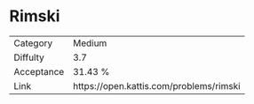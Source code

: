 # Rimski

<table>
    <tr>
        <td>Category</td>
        <td>Medium</td>
    </tr>
    <tr>
        <td>Diffulty</td>
        <td>3.7</td>
    </tr>
    <tr>
        <td>Acceptance</td>
        <td>31.43 %</td>
    </tr>
    <tr>
        <td>Link</td>
        <td>https://open.kattis.com/problems/rimski</td>
    </tr>
</table>